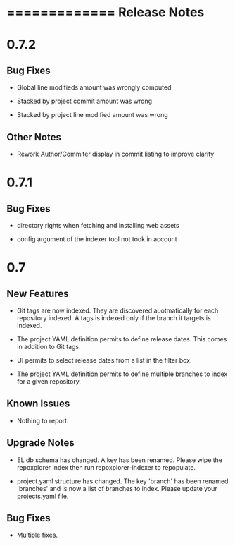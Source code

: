 =============
Release Notes
=============

0.7.2
=====

Bug Fixes
---------

- Global line modifieds amount was wrongly computed

- Stacked by project commit amount was wrong

- Stacked by project line modified amount was wrong


Other Notes
-----------

- Rework Author/Commiter display in commit listing to improve clarity


0.7.1
=====

Bug Fixes
---------

- directory rights when fetching and installing web assets

- config argument of the indexer tool not took in account


0.7
===

New Features
------------

- Git tags are now indexed. They are discovered auotmatically for each repository indexed. A tags is indexed only if the branch it targets is indexed.

- The project YAML definition permits to define release dates. This comes in addition to Git tags.

- UI permits to select release dates from a list in the filter box.

- The project YAML definition permits to define multiple branches to index for a given repository.


Known Issues
------------

- Nothing to report.


Upgrade Notes
-------------

- EL db schema has changed. A key has been renamed. Please wipe the repoxplorer index then run repoxplorer-indexer to repopulate.

- project.yaml structure has changed. The key 'branch' has been renamed 'branches' and is now a list of branches to index. Please update your projects.yaml file.


Bug Fixes
---------

- Multiple fixes.

